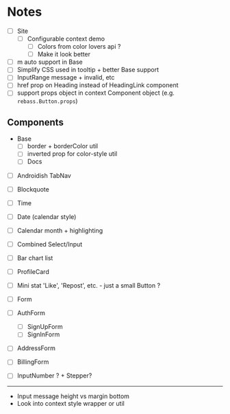 
# Notes

- [ ] Site
  - [ ] Configurable context demo
    - [ ] Colors from color lovers api ?
    - [ ] Make it look better

- [ ] m auto support in Base
- [ ] Simplify CSS used in tooltip + better Base support
- [ ] InputRange message + invalid, etc
- [ ] href prop on Heading instead of HeadingLink component
- [ ] support props object in context Component object (e.g. `rebass.Button.props`)

## Components

- Base
  - [ ] border + borderColor util
  - [ ] inverted prop for color-style util
  - [ ] Docs

- [ ] Androidish TabNav
- [ ] Blockquote
- [ ] Time
- [ ] Date (calendar style)
- [ ] Calendar month + highlighting

- [ ] Combined Select/Input
- [ ] Bar chart list
- [ ] ProfileCard
- [ ] Mini stat 'Like', 'Repost', etc. - just a small Button ?
- [ ] Form
- [ ] AuthForm
  - [ ] SignUpForm
  - [ ] SignInForm
- [ ] AddressForm
- [ ] BillingForm
- [ ] InputNumber ? + Stepper?

---

- Input message height vs margin bottom
- Look into context style wrapper or util

